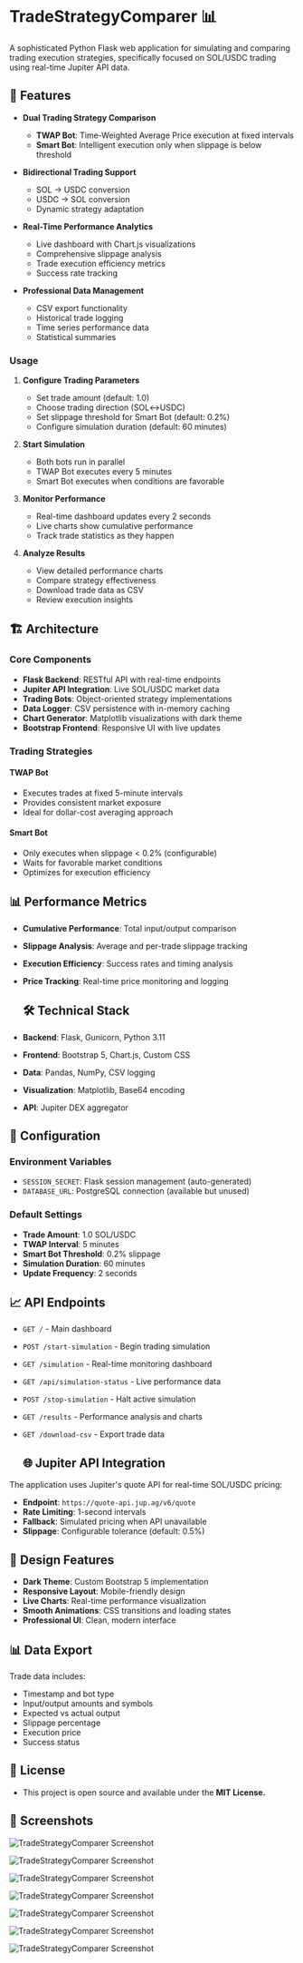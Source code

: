 # TradeStrategyComparer 📊


A sophisticated Python Flask web application for simulating and comparing trading execution strategies, specifically focused on SOL/USDC trading using real-time Jupiter API data.

## 🌟 Features

- **Dual Trading Strategy Comparison**
  - **TWAP Bot**: Time-Weighted Average Price execution at fixed intervals
  - **Smart Bot**: Intelligent execution only when slippage is below threshold

- **Bidirectional Trading Support**
  - SOL → USDC conversion
  - USDC → SOL conversion
  - Dynamic strategy adaptation

- **Real-Time Performance Analytics**
  - Live dashboard with Chart.js visualizations
  - Comprehensive slippage analysis
  - Trade execution efficiency metrics
  - Success rate tracking

- **Professional Data Management**
  - CSV export functionality
  - Historical trade logging
  - Time series performance data
  - Statistical summaries


### Usage

1. **Configure Trading Parameters**
   - Set trade amount (default: 1.0)
   - Choose trading direction (SOL↔USDC)
   - Set slippage threshold for Smart Bot (default: 0.2%)
   - Configure simulation duration (default: 60 minutes)

2. **Start Simulation**
   - Both bots run in parallel
   - TWAP Bot executes every 5 minutes
   - Smart Bot executes when conditions are favorable

3. **Monitor Performance**
   - Real-time dashboard updates every 2 seconds
   - Live charts show cumulative performance
   - Track trade statistics as they happen

4. **Analyze Results**
   - View detailed performance charts
   - Compare strategy effectiveness
   - Download trade data as CSV
   - Review execution insights


## 🏗️ Architecture

### Core Components

- **Flask Backend**: RESTful API with real-time endpoints
- **Jupiter API Integration**: Live SOL/USDC market data
- **Trading Bots**: Object-oriented strategy implementations
- **Data Logger**: CSV persistence with in-memory caching
- **Chart Generator**: Matplotlib visualizations with dark theme
- **Bootstrap Frontend**: Responsive UI with live updates

  
### Trading Strategies

#### TWAP Bot
- Executes trades at fixed 5-minute intervals
- Provides consistent market exposure
- Ideal for dollar-cost averaging approach

#### Smart Bot
- Only executes when slippage < 0.2% (configurable)
- Waits for favorable market conditions
- Optimizes for execution efficiency

  
## 📊 Performance Metrics

- **Cumulative Performance**: Total input/output comparison
- **Slippage Analysis**: Average and per-trade slippage tracking
- **Execution Efficiency**: Success rates and timing analysis
- **Price Tracking**: Real-time price monitoring and logging

  ## 🛠️ Technical Stack

- **Backend**: Flask, Gunicorn, Python 3.11
- **Frontend**: Bootstrap 5, Chart.js, Custom CSS
- **Data**: Pandas, NumPy, CSV logging
- **Visualization**: Matplotlib, Base64 encoding
- **API**: Jupiter DEX aggregator

  
## 🔧 Configuration

### Environment Variables
- `SESSION_SECRET`: Flask session management (auto-generated)
- `DATABASE_URL`: PostgreSQL connection (available but unused)

### Default Settings
- **Trade Amount**: 1.0 SOL/USDC
- **TWAP Interval**: 5 minutes
- **Smart Bot Threshold**: 0.2% slippage
- **Simulation Duration**: 60 minutes
- **Update Frequency**: 2 seconds

  
## 📈 API Endpoints

- `GET /` - Main dashboard
- `POST /start-simulation` - Begin trading simulation
- `GET /simulation` - Real-time monitoring dashboard
- `GET /api/simulation-status` - Live performance data
- `POST /stop-simulation` - Halt active simulation
- `GET /results` - Performance analysis and charts
- `GET /download-csv` - Export trade data

  ## 🌐 Jupiter API Integration

The application uses Jupiter's quote API for real-time SOL/USDC pricing:
- **Endpoint**: `https://quote-api.jup.ag/v6/quote`
- **Rate Limiting**: 1-second intervals
- **Fallback**: Simulated pricing when API unavailable
- **Slippage**: Configurable tolerance (default: 0.5%)

  
## 🎨 Design Features

- **Dark Theme**: Custom Bootstrap 5 implementation
- **Responsive Layout**: Mobile-friendly design
- **Live Charts**: Real-time performance visualization
- **Smooth Animations**: CSS transitions and loading states
- **Professional UI**: Clean, modern interface

  
## 📊 Data Export

Trade data includes:
- Timestamp and bot type
- Input/output amounts and symbols
- Expected vs actual output
- Slippage percentage
- Execution price
- Success status

## 📄 License
- This project is open source and available under the **MIT License.**
  

## 📸 Screenshots

![TradeStrategyComparer Screenshot](https://github.com/btorressz/TradeStrategyComparer/blob/main/TradeStrategyComparer1.jpg?raw=true)

![TradeStrategyComparer Screenshot](https://github.com/btorressz/TradeStrategyComparer/blob/main/TradeStrategyComparer2.jpg?raw=true)

![TradeStrategyComparer Screenshot](https://github.com/btorressz/TradeStrategyComparer/blob/main/TradeStrategyComparer3.jpg?raw=true)

![TradeStrategyComparer Screenshot](https://github.com/btorressz/TradeStrategyComparer/blob/main/TradeStrategyComparer4.jpg?raw=true)

![TradeStrategyComparer Screenshot](https://github.com/btorressz/TradeStrategyComparer/blob/main/TradeStrategyComparer5.jpg?raw=true)

![TradeStrategyComparer Screenshot](https://github.com/btorressz/TradeStrategyComparer/blob/main/TradeStrategyComparer6.jpg?raw=true)

![TradeStrategyComparer Screenshot](https://github.com/btorressz/TradeStrategyComparer/blob/main/TradeStrategyComparer7.jpg?raw=true)








